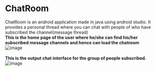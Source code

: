 # ChatRoom
ChatRoom is an android application made in java using android studio. It provides a personal thread where you can chat with people of who have subscribed the channel(message thread)<br/>
<b>This is the home page of the user where he/she can find his/her subscribed message channels and hence can load the chatroom</b><br/>
![image](https://user-images.githubusercontent.com/64903405/96451459-3cf22180-1235-11eb-9a09-b6de0026c6de.png)<br/><br/>
<b>This is the output chat interface for the group of people subscribed.</b>
![image](https://user-images.githubusercontent.com/64903405/96452499-b8080780-1236-11eb-9fbb-780f84e47ec3.png)


